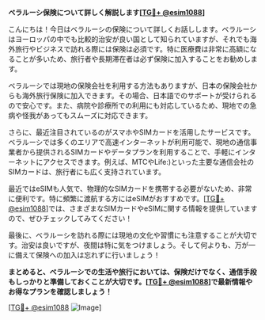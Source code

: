 **ベラルーシ保険について詳しく解説します[[TG💪+ @esim1088](https://t.me/s/esim1088)]**

こんにちは！今日はベラルーシの保険について詳しくお話しします。ベラルーシはヨーロッパの中でも比較的治安が良い国として知られていますが、それでも海外旅行やビジネスで訪れる際には保険は必須です。特に医療費は非常に高額になることが多いため、旅行者や長期滞在者は必ず保険に加入することをお勧めします。

ベラルーシでは現地の保険会社を利用する方法もありますが、日本の保険会社からも海外旅行保険に加入できます。その場合、日本語でのサポートが受けられるので安心です。また、病院や診療所での利用にも対応しているため、現地での急病や怪我があってもスムーズに対応できます。

さらに、最近注目されているのがスマホやSIMカードを活用したサービスです。ベラルーシでは多くのエリアで高速インターネットが利用可能で、現地の通信事業者から提供されるSIMカードやデータプランを利用することで、手軽にインターネットにアクセスできます。例えば、MTCやLife:)といった主要な通信会社のSIMカードは、旅行者にも広く支持されています。

最近ではeSIMも人気で、物理的なSIMカードを携帯する必要がないため、非常に便利です。特に頻繁に渡航する方にはeSIMがおすすめです。[[TG💪+ @esim1088](https://t.me/s/esim1088)]では、さまざまなSIMカードやeSIMに関する情報を提供していますので、ぜひチェックしてみてください！

最後に、ベラルーシを訪れる際には現地の文化や習慣にも注意することが大切です。治安は良いですが、夜間は特に気をつけましょう。そして何よりも、万が一に備えて保険への加入は忘れずに行いましょう！

**まとめると、ベラルーシでの生活や旅行においては、保険だけでなく、通信手段もしっかりと準備しておくことが大切です。[[TG💪+ @esim1088](https://t.me/s/esim1088)]で最新情報やお得なプランを確認しましょう！**

[[TG💪+ @esim1088](https://t.me/s/esim1088) ![Image](https://i.postimg.cc/Y0z9fWf4/image.png)]